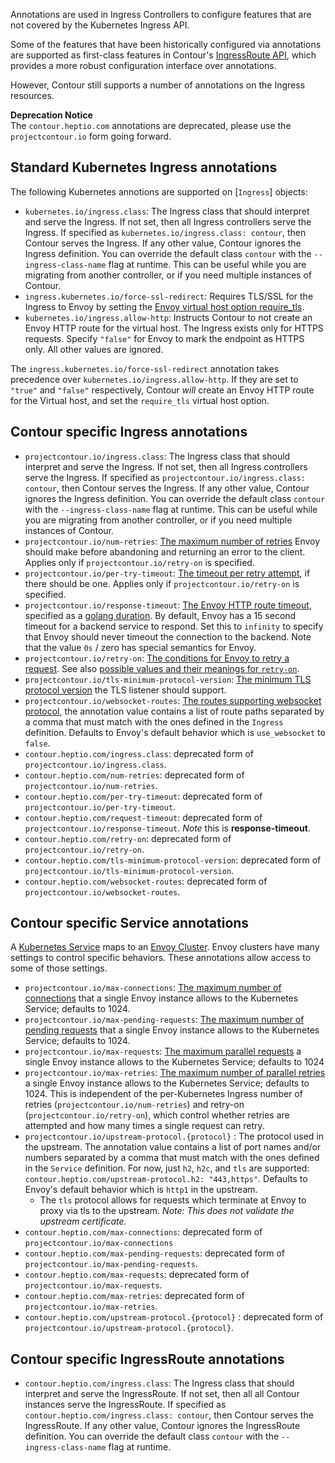 <div id="toc" class="navigation"></div>

Annotations are used in Ingress Controllers to configure features that are not covered by the Kubernetes Ingress API.

Some of the features that have been historically configured via annotations are supported as first-class features in Contour's [IngressRoute API][15], which provides a more robust configuration interface over
annotations.

However, Contour still supports a number of annotations on the Ingress resources.

<p class="alert-deprecation">
<b>Deprecation Notice</b></br>
The <code>contour.heptio.com</code> annotations are deprecated, please use the <code>projectcontour.io</code> form going forward.
</p>

## Standard Kubernetes Ingress annotations

The following Kubernetes annotions are supported on [`Ingress`] objects:

 - `kubernetes.io/ingress.class`: The Ingress class that should interpret and serve the Ingress. If not set, then all Ingress controllers serve the Ingress. If specified as `kubernetes.io/ingress.class: contour`, then Contour serves the Ingress. If any other value, Contour ignores the Ingress definition. You can override the default class `contour` with the `--ingress-class-name` flag at runtime. This can be useful while you are migrating from another controller, or if you need multiple instances of Contour.
 - `ingress.kubernetes.io/force-ssl-redirect`: Requires TLS/SSL for the Ingress to Envoy by setting the [Envoy virtual host option require_tls][16].
 - `kubernetes.io/ingress.allow-http`: Instructs Contour to not create an Envoy HTTP route for the virtual host. The Ingress exists only for HTTPS requests. Specify `"false"` for Envoy to mark the endpoint as HTTPS only. All other values are ignored.

The `ingress.kubernetes.io/force-ssl-redirect` annotation takes precedence over `kubernetes.io/ingress.allow-http`. If they are set to `"true"` and `"false"` respectively, Contour *will* create an Envoy HTTP route for the Virtual host, and set the `require_tls` virtual host option.

## Contour specific Ingress annotations

 - `projectcontour.io/ingress.class`: The Ingress class that should interpret and serve the Ingress. If not set, then all Ingress controllers serve the Ingress. If specified as `projectcontour.io/ingress.class: contour`, then Contour serves the Ingress. If any other value, Contour ignores the Ingress definition. You can override the default class `contour` with the `--ingress-class-name` flag at runtime. This can be useful while you are migrating from another controller, or if you need multiple instances of Contour.
 - `projectcontour.io/num-retries`: [The maximum number of retries][1] Envoy should make before abandoning and returning an error to the client. Applies only if `projectcontour.io/retry-on` is specified.
 - `projectcontour.io/per-try-timeout`: [The timeout per retry attempt][2], if there should be one. Applies only if `projectcontour.io/retry-on` is specified.
 - `projectcontour.io/response-timeout`: [The Envoy HTTP route timeout][3], specified as a [golang duration][4]. By default, Envoy has a 15 second timeout for a backend service to respond. Set this to `infinity` to specify that Envoy should never timeout the connection to the backend. Note that the value `0s` / zero has special semantics for Envoy.
 - `projectcontour.io/retry-on`: [The conditions for Envoy to retry a request][5]. See also [possible values and their meanings for `retry-on`][6].
 - `projectcontour.io/tls-minimum-protocol-version`: [The minimum TLS protocol version][7] the TLS listener should support.
 - `projectcontour.io/websocket-routes`: [The routes supporting websocket protocol][8], the annotation value contains a list of route paths separated by a comma that must match with the ones defined in the `Ingress` definition. Defaults to Envoy's default behavior which is `use_websocket` to `false`.
 - `contour.heptio.com/ingress.class`: deprecated form of `projectcontour.io/ingress.class`.
 - `contour.heptio.com/num-retries`: deprecated form of `projectcontour.io/num-retries`.
 - `contour.heptio.com/per-try-timeout`: deprecated form of `projectcontour.io/per-try-timeout`.
 - `contour.heptio.com/request-timeout`: deprecated form of `projectcontour.io/response-timeout`. _Note_ this is **response-timeout**.
 - `contour.heptio.com/retry-on`:  deprecated form of `projectcontour.io/retry-on`.
 - `contour.heptio.com/tls-minimum-protocol-version`: deprecated form of `projectcontour.io/tls-minimum-protocol-version`.
 - `contour.heptio.com/websocket-routes`: deprecated form of `projectcontour.io/websocket-routes`.

## Contour specific Service annotations

A [Kubernetes Service][9] maps to an [Envoy Cluster][10]. Envoy clusters have many settings to control specific behaviors. These annotations allow access to some of those settings.

- `projectcontour.io/max-connections`: [The maximum number of connections][11] that a single Envoy instance allows to the Kubernetes Service; defaults to 1024.
- `projectcontour.io/max-pending-requests`: [The maximum number of pending requests][13] that a single Envoy instance allows to the Kubernetes Service; defaults to 1024.
- `projectcontour.io/max-requests`: [The maximum parallel requests][13] a single Envoy instance allows to the Kubernetes Service; defaults to 1024
- `projectcontour.io/max-retries`: [The maximum number of parallel retries][14] a single Envoy instance allows to the Kubernetes Service; defaults to 1024. This is independent of the per-Kubernetes Ingress number of retries (`projectcontour.io/num-retries`) and retry-on (`projectcontour.io/retry-on`), which control whether retries are attempted and how many times a single request can retry.
- `projectcontour.io/upstream-protocol.{protocol}` : The protocol used in the upstream. The annotation value contains a list of port names and/or numbers separated by a comma that must match with the ones defined in the `Service` definition. For now, just `h2`, `h2c`, and `tls` are supported: `contour.heptio.com/upstream-protocol.h2: "443,https"`. Defaults to Envoy's default behavior which is `http1` in the upstream.
  - The `tls` protocol allows for requests which terminate at Envoy to proxy via tls to the upstream. _Note: This does not validate the upstream certificate._
- `contour.heptio.com/max-connections`:  deprecated form of `projectcontour.io/max-connections`
- `contour.heptio.com/max-pending-requests`: deprecated form of `projectcontour.io/max-pending-requests`.
- `contour.heptio.com/max-requests`: deprecated form of `projectcontour.io/max-requests`.
- `contour.heptio.com/max-retries`: deprecated form of `projectcontour.io/max-retries`.
- `contour.heptio.com/upstream-protocol.{protocol}` : deprecated form of `projectcontour.io/upstream-protocol.{protocol}`.

## Contour specific IngressRoute annotations
- `contour.heptio.com/ingress.class`: The Ingress class that should interpret and serve the IngressRoute. If not set, then all all Contour instances serve the IngressRoute. If specified as `contour.heptio.com/ingress.class: contour`, then Contour serves the IngressRoute. If any other value, Contour ignores the IngressRoute definition. You can override the default class `contour` with the `--ingress-class-name` flag at runtime.

[1]: https://www.envoyproxy.io/docs/envoy/v1.11.2/configuration/http_filters/router_filter.html#config-http-filters-router-x-envoy-max-retries
[2]: https://www.envoyproxy.io/docs/envoy/v1.11.2/api-v2/api/v2/route/route.proto#envoy-api-field-route-routeaction-retrypolicy-retry-on
[3]: https://www.envoyproxy.io/docs/envoy/v1.11.2/api-v2/api/v2/route/route.proto.html#envoy-api-field-route-routeaction-timeout
[4]: https://golang.org/pkg/time/#ParseDuration
[5]: https://www.envoyproxy.io/docs/envoy/v1.11.2/api-v2/api/v2/route/route.proto#envoy-api-field-route-routeaction-retrypolicy-retry-on
[6]: https://www.envoyproxy.io/docs/envoy/v1.11.2/configuration/http_filters/router_filter.html#config-http-filters-router-x-envoy-retry-on
[7]: https://www.envoyproxy.io/docs/envoy/v1.11.2/api-v2/api/v2/auth/cert.proto#envoy-api-msg-auth-tlsparameters
[8]: https://www.envoyproxy.io/docs/envoy/v1.11.2/api-v2/api/v2/route/route.proto#envoy-api-field-route-routeaction-use-websocket
[9]: https://kubernetes.io/docs/concepts/services-networking/service/
[10]: https://www.envoyproxy.io/docs/envoy/v1.11.2/intro/arch_overview/intro/terminology.html
[11]: https://www.envoyproxy.io/docs/envoy/v1.11.2/api-v2/api/v2/cluster/circuit_breaker.proto#envoy-api-field-cluster-circuitbreakers-thresholds-max-connections
[12]: https://www.envoyproxy.io/docs/envoy/v1.11.2/api-v2/api/v2/cluster/circuit_breaker.proto#envoy-api-field-cluster-circuitbreakers-thresholds-max-pending-requests
[13]: https://www.envoyproxy.io/docs/envoy/v1.11.2/api-v2/api/v2/cluster/circuit_breaker.proto#envoy-api-field-cluster-circuitbreakers-thresholds-max-requests
[14]: https://www.envoyproxy.io/docs/envoy/v1.11.2/api-v2/api/v2/cluster/circuit_breaker.proto#envoy-api-field-cluster-circuitbreakers-thresholds-max-retries
[15]: ingressroute.md
[16]: https://www.envoyproxy.io/docs/envoy/v1.11.2/api-v2/api/v2/route/route.proto.html#envoy-api-field-route-virtualhost-require-tls
